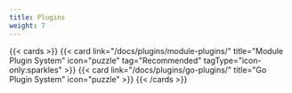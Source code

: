 ```yaml
---
title: Plugins
weight: 7
---
```


{{< cards >}}
  {{< card link="/docs/plugins/module-plugins/" title="Module Plugin System" icon="puzzle" tag="Recommended" tagType="icon-only:sparkles" >}}
  {{< card link="/docs/plugins/go-plugins/" title="Go Plugin System" icon="puzzle" >}}
{{< /cards >}}
